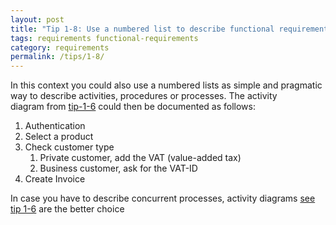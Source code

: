 ```yaml
---
layout: post
title: "Tip 1-8: Use a numbered list to describe functional requirements!"
tags: requirements functional-requirements
category: requirements
permalink: /tips/1-8/
---
```


In this context you could also use a numbered lists as simple and pragmatic
way to describe activities, procedures or processes. The activity  
diagram from [tip-1-6](/tips/1-6) could then be documented as follows:

1. Authentication
2. Select a product
3. Check customer type
    1. Private customer, add the VAT (value-added tax)
    2. Business customer, ask for the VAT-ID
4. Create Invoice

In case you have to describe concurrent processes, activity diagrams
[see tip 1-6](/tips/1-6) are the better choice
